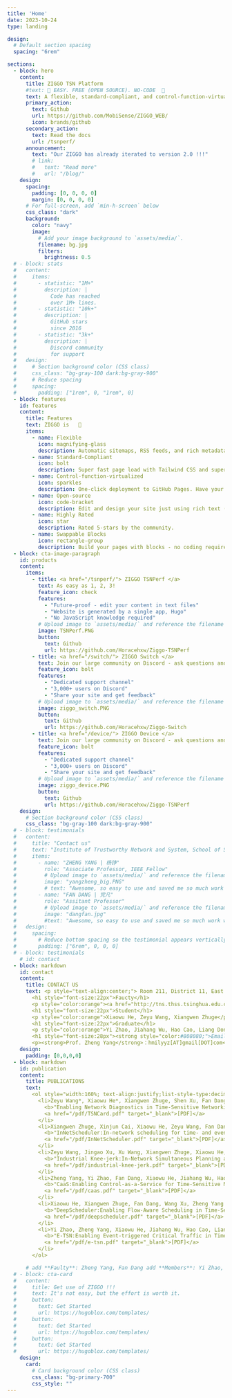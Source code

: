 ```yaml
---
title: 'Home'
date: 2023-10-24
type: landing

design:
  # Default section spacing
  spacing: "6rem"

sections:
  - block: hero
    content:
      title: ZIGGO TSN Platform
      #text: 🧱 EASY. FREE (OPEN SOURCE). NO-CODE  🧱
      text: A flexible, standard-compliant, and control-function-virtualized TSN switch platform ready for industrial control, automotive electronics, and other time-sensitive applications.
      primary_action:
        text: Github
        url: https://github.com/MobiSense/ZIGGO_WEB/
        icon: brands/github
      secondary_action:
        text: Read the docs
        url: /tsnperf/
      announcement:
        text: "Our ZIGGO has already iterated to version 2.0 !!!"
        # link:
        #   text: "Read more"
        #   url: "/blog/"
    design:
      spacing:
        padding: [0, 0, 0, 0]
        margin: [0, 0, 0, 0]
      # For full-screen, add `min-h-screen` below
      css_class: "dark"
      background:
        color: "navy"
        image:
          # Add your image background to `assets/media/`.
          filename: bg.jpg
          filters:
            brightness: 0.5
  # - block: stats
  #   content:
  #     items:
  #       - statistic: "1M+"
  #         description: |
  #           Code has reached
  #           over 1M+ lines.
  #       - statistic: "10k+"
  #         description: |
  #           GitHub stars  
  #           since 2016
  #       - statistic: "3k+"
  #         description: |
  #           Discord community  
  #           for support
  #   design:
  #     # Section background color (CSS class)
  #     css_class: "bg-gray-100 dark:bg-gray-900"
  #     # Reduce spacing
  #     spacing:
  #       padding: ["1rem", 0, "1rem", 0]
  - block: features
    id: features
    content:
      title: Features
      text: ZIGGO is   🧱
      items:
        - name: Flexible
          icon: magnifying-glass
          description: Automatic sitemaps, RSS feeds, and rich metadata take the pain out of SEO and syndication.
        - name: Standard-Compliant
          icon: bolt
          description: Super fast page load with Tailwind CSS and super fast site building with Hugo.
        - name: Control-function-virtualized
          icon: sparkles
          description: One-click deployment to GitHub Pages. Have your new website live within 5 minutes!
        - name: Open-source
          icon: code-bracket
          description: Edit and design your site just using rich text (Markdown) and configurable YAML parameters.
        - name: Highly Rated
          icon: star
          description: Rated 5-stars by the community.
        - name: Swappable Blocks
          icon: rectangle-group
          description: Build your pages with blocks - no coding required!
  - block: cta-image-paragraph
    id: products
    content:
      items:
        - title: <a href="/tsnperf/"> ZIGGO TSNPerf </a>
          text: As easy as 1, 2, 3!
          feature_icon: check
          features:
            - "Future-proof - edit your content in text files"
            - "Website is generated by a single app, Hugo"
            - "No JavaScript knowledge required"
          # Upload image to `assets/media/` and reference the filename here
          image: TSNPerf.PNG
          button:
            text: Github
            url: https://github.com/Horacehxw/Ziggo-TSNPerf
        - title: <a href="/switch/"> ZIGGO Switch </a>
          text: Join our large community on Discord - ask questions and get live responses
          feature_icon: bolt
          features:
            - "Dedicated support channel"
            - "3,000+ users on Discord"
            - "Share your site and get feedback"
          # Upload image to `assets/media/` and reference the filename here
          image: ziggo_switch.PNG
          button:
            text: Github
            url: https://github.com/Horacehxw/Ziggo-Switch
        - title: <a href="/device/"> ZIGGO Device </a>
          text: Join our large community on Discord - ask questions and get live responses
          feature_icon: bolt
          features:
            - "Dedicated support channel"
            - "3,000+ users on Discord"
            - "Share your site and get feedback"
          # Upload image to `assets/media/` and reference the filename here
          image: ziggo_device.PNG
          button:
            text: Github
            url: https://github.com/Horacehxw/Ziggo-TSNPerf
    design:
      # Section background color (CSS class)
      css_class: "bg-gray-100 dark:bg-gray-900"
  # - block: testimonials
  #   content:
  #     title: "Contact us"
  #     text: "Institute of Trustworthy Network and System, School of Software, Tsinghua University"
  #     items:
  #       - name: "ZHENG YANG | 杨铮"
  #         role: "Associate Professor, IEEE Fellow"
  #         # Upload image to `assets/media/` and reference the filename here
  #         image: "yangzheng_big.PNG"
  #         # text: "Awesome, so easy to use and saved me so much work with the swappable pre-designed sections!"
  #       - name: "FAN DANG | 党凡"
  #         role: "Assitant Professor"
  #         # Upload image to `assets/media/` and reference the filename here
  #         image: "dangfan.jpg"
  #         #text: "Awesome, so easy to use and saved me so much work with the swappable pre-designed sections!"
  #   design:
  #     spacing:
  #       # Reduce bottom spacing so the testimonial appears vertically centered between sections
  #       padding: ["6rem", 0, 0, 0]
  # - block: testimonials
    # id: contact
  - block: markdown
    id: contact
    content:
      title: CONTACT US
      text: <p style="text-align:center;"> Room 211, District 11, East Main Building, Tsinghua University, Haidian District, Beijing, China, 100084</p>
        <h1 style="font-size:22px">Faucty</h1>
        <p style="color:orange"><a href="http://tns.thss.tsinghua.edu.cn/~yangzheng/">Zheng Yang</a>, <a href="https://people.gix.tsinghua.edu.cn/dangfan/">Fan Dang</a></p>
        <h1 style="font-size:22px">Student</h1>
        <p style="color:orange">Xiaowu He, Zeyu Wang, Xiangwen Zhuge</p>
        <h1 style="font-size:22px">Graduate</h1>
        <p style="color:orange">Yi Zhao, Jiahang Wu, Hao Cao, Liang Dong, Xinjun Cai</p>
        <h1 style="font-size:28px"><strong style="color:#808080;">Email </strong></h1>
        <p><strong>Prof. Zheng Yang</strong>：hmilyyz[AT]gmail[DOT]com</p>
    design:
      padding: [0,0,0,0]
  - block: markdown
    id: publication
    content: 
      title: PUBLICATIONS
      text:
        <ol style="width:160%; text-align:justify;list-style-type:decimal;">
          <li>Zeyu Wang*, Xiaowu He*, Xiangwen Zhuge, Shen Xu, Fan Dang, Jingao Xu and Zheng Yang
            <b>"Enabling Network Diagnostics in Time-Sensitive Networking:Protocol, Algorithm, and Hardware"</b>, IEEE <b>IWQoS</b>, 2024.
            <a href="/pdf/TSNCard.pdf" target="_blank">[PDF]</a>
          </li>
          <li>Xiangwen Zhuge, Xinjun Cai, Xiaowu He, Zeyu Wang, Fan Dang, Wang Xu and Zheng Yang
            <b>"InNetScheduler:In-network scheduling for time- and event-triggered critical traffic in TSN"</b>, IEEE <b>INFOCOM</b>, 2024.
            <a href="/pdf/InNetScheduler.pdf" target="_blank">[PDF]</a>
          </li>
          <li>Zeyu Wang, Jingao Xu, Xu Wang, Xiangwen Zhuge, Xiaowu He, Zheng Yang
            <b>"Industrial Knee-jerk:In-Network Simultaneous Planning and Control on a TSN Switch"</b>, ACM <b>MobiSys</b>, 2023.
            <a href="/pdf/industrial-knee-jerk.pdf" target="_blank">[PDF]</a>
          </li>
          <li>Zheng Yang, Yi Zhao, Fan Dang, Xiaowu He, Jiahang Wu, Hao Cao, Zeyu Wang, Yunhao Liu
            <b>"CaaS:Enabling Control-as-a-Service for Time-Sensitive Networking"</b>, IEEE <b>INFOCOM</b>, 2023.
            <a href="/pdf/caas.pdf" target="_blank">[PDF]</a>
          </li>
          <li>Xiaowu He, Xiangwen Zhuge, Fan Dang, Wang Xu, Zheng Yang
            <b>"DeepScheduler:Enabling Flow-Aware Scheduling in Time-Sensitive Networking"</b>, IEEE <b>INFOCOM</b>, 2023.
            <a href="/pdf/deepscheduler.pdf" target="_blank">[PDF]</a>
          </li>
          <li>Yi Zhao, Zheng Yang, Xiaowu He, Jiahang Wu, Hao Cao, Liang Dong, Fan Dang, Yunhao Liu
            <b>"E-TSN:Enabling Event-triggered Critical Traffic in Time-Sensitive Networking for Industrial Applications"</b>, IEEE <b>ICDCS</b>, 2022.
            <a href="/pdf/e-tsn.pdf" target="_blank">[PDF]</a>
          </li>
        </ol>

      # add **Faulty**: Zheng Yang, Fan Dang add **Members**: Yi Zhao, Xiaowu He, Jiahang Wu, Zeyu Wang, Hao Cao, Xiangwen Zhuge 
  # - block: cta-card
  #   content:
  #     title: Get use of ZIGGO !!!
  #     text: It's not easy, but the effort is worth it.
  #     button:
  #       text: Get Started
  #       url: https://hugoblox.com/templates/
  #     button:
  #       text: Get Started
  #       url: https://hugoblox.com/templates/
  #     button:
  #       text: Get Started
  #       url: https://hugoblox.com/templates/
    design:
      card:
        # Card background color (CSS class)
        css_class: "bg-primary-700"
        css_style: ""
---
```

